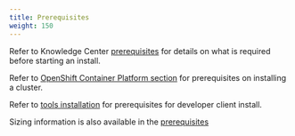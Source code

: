 ```yaml
---
title: Prerequisites
weight: 150
---
```


Refer to Knowledge Center [prerequisites](https://www.ibm.com/support/knowledgecenter/SSCSJL/install-prerequisites.html) for details on what is required before starting an install.

Refer to [OpenShift Container Platform section](../../ocp/prerequisites/) for prerequisites on installing a cluster.  

Refer to [tools installation](cp4a_install_dev_tools_mac/) for prerequisites for developer client install.

Sizing information is also available in the [prerequisites](https://www.ibm.com/support/knowledgecenter/SSCSJL/install-prerequisites.html)
